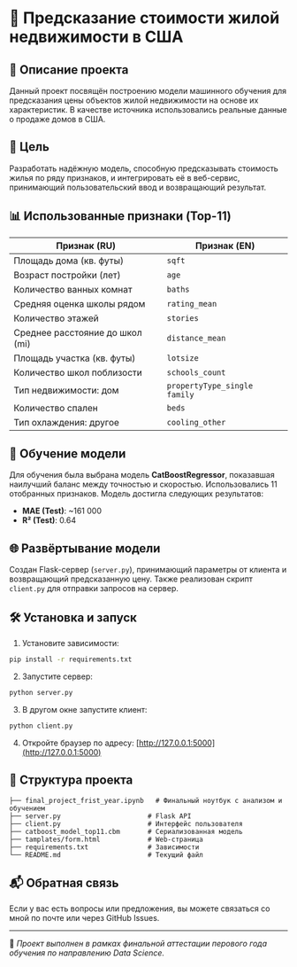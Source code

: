 # 🏡 Предсказание стоимости жилой недвижимости в США

## 📌 Описание проекта

Данный проект посвящён построению модели машинного обучения для предсказания цены объектов жилой недвижимости на основе их характеристик. В качестве источника использовались реальные данные о продаже домов в США.

## 🎯 Цель

Разработать надёжную модель, способную предсказывать стоимость жилья по ряду признаков, и интегрировать её в веб-сервис, принимающий пользовательский ввод и возвращающий результат.

## 📊 Использованные признаки (Top-11)

| Признак (RU)                     | Признак (EN)                  |
|----------------------------------|-------------------------------|
| Площадь дома (кв. футы)         | `sqft`                        |
| Возраст постройки (лет)         | `age`                         |
| Количество ванных комнат        | `baths`                       |
| Средняя оценка школы рядом      | `rating_mean`                 |
| Количество этажей               | `stories`                     |
| Среднее расстояние до школ (mi) | `distance_mean`               |
| Площадь участка (кв. футы)      | `lotsize`                     |
| Количество школ поблизости      | `schools_count`               |
| Тип недвижимости: дом           | `propertyType_single family` |
| Количество спален               | `beds`                        |
| Тип охлаждения: другое          | `cooling_other`              |

## 🧠 Обучение модели

Для обучения была выбрана модель **CatBoostRegressor**, показавшая наилучший баланс между точностью и скоростью. Использовались 11 отобранных признаков. Модель достигла следующих результатов:

- **MAE (Test)**: ~161 000
- **R² (Test)**: 0.64

## 🌐 Развёртывание модели

Создан Flask-сервер (`server.py`), принимающий параметры от клиента и возвращающий предсказанную цену. Также реализован скрипт `client.py` для отправки запросов на сервер.

## 🛠️ Установка и запуск

1. Установите зависимости:
```bash
pip install -r requirements.txt
```

2. Запустите сервер:
```bash
python server.py
```

3. В другом окне запустите клиент:
```bash
python client.py
```

4. Откройте браузер по адресу: [http://127.0.0.1:5000](http://127.0.0.1:5000)

## 📁 Структура проекта

```
├── final_project_frist_year.ipynb   # Финальный ноутбук с анализом и обучением
├── server.py                      # Flask API
├── client.py                      # Интерфейс пользователя
├── catboost_model_top11.cbm       # Сериализованная модель
├── tamplates/form.html            # Web-страница
├── requirements.txt               # Зависимости
└── README.md                      # Текущий файл
```

## 📬 Обратная связь

Если у вас есть вопросы или предложения, вы можете связаться со мной по почте или через GitHub Issues.

---

📌 *Проект выполнен в рамках финальной аттестации перового года обучения по направлению Data Science.*